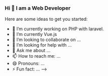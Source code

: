 ### Hi 👋 I am a Web Developer 

Here are some ideas to get you started:

- 🔭 I’m currently working on PHP with laravel.
- 🌱 I’m currently Vue.js
- 👯 I’m looking to collaborate on ...
- 🤔 I’m looking for help with ...
- 💬 Ask me about ...
- 📫 How to reach me: ...
- 😄 Pronouns: ...
- ⚡ Fun fact: ...
-->

